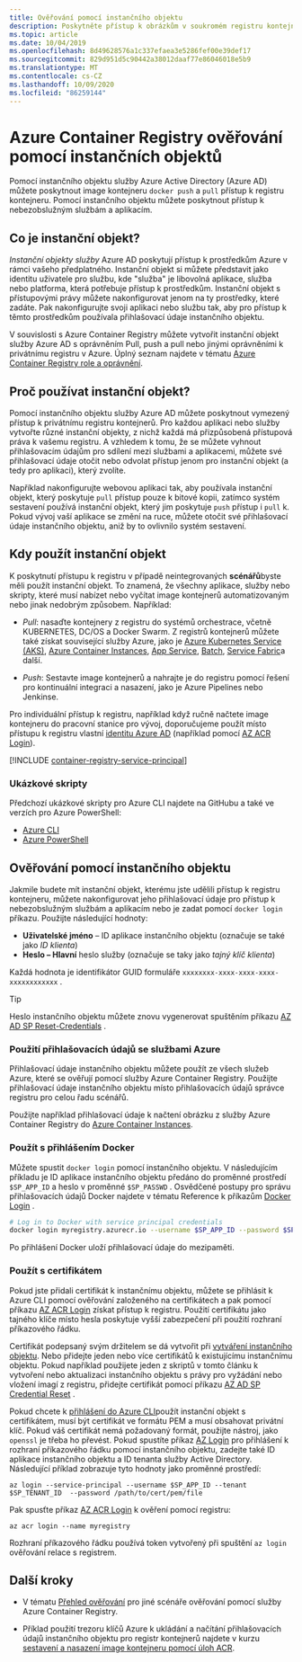 ```yaml
---
title: Ověřování pomocí instančního objektu
description: Poskytněte přístup k obrázkům v soukromém registru kontejneru pomocí Azure Active Directory instančního objektu.
ms.topic: article
ms.date: 10/04/2019
ms.openlocfilehash: 8d49628576a1c337efaea3e5286fef00e39def17
ms.sourcegitcommit: 829d951d5c90442a38012daaf77e86046018e5b9
ms.translationtype: MT
ms.contentlocale: cs-CZ
ms.lasthandoff: 10/09/2020
ms.locfileid: "86259144"
---
```

# <a name="azure-container-registry-authentication-with-service-principals"></a>Azure Container Registry ověřování pomocí instančních objektů

Pomocí instančního objektu služby Azure Active Directory (Azure AD) můžete poskytnout image kontejneru `docker push` a `pull` přístup k registru kontejneru. Pomocí instančního objektu můžete poskytnout přístup k nebezobslužným službám a aplikacím.

## <a name="what-is-a-service-principal"></a>Co je instanční objekt?

*Instanční objekty služby* Azure AD poskytují přístup k prostředkům Azure v rámci vašeho předplatného. Instanční objekt si můžete představit jako identitu uživatele pro službu, kde "služba" je libovolná aplikace, služba nebo platforma, která potřebuje přístup k prostředkům. Instanční objekt s přístupovými právy můžete nakonfigurovat jenom na ty prostředky, které zadáte. Pak nakonfigurujte svoji aplikaci nebo službu tak, aby pro přístup k těmto prostředkům používala přihlašovací údaje instančního objektu.

V souvislosti s Azure Container Registry můžete vytvořit instanční objekt služby Azure AD s oprávněním Pull, push a pull nebo jinými oprávněními k privátnímu registru v Azure. Úplný seznam najdete v tématu [Azure Container Registry role a oprávnění](container-registry-roles.md).

## <a name="why-use-a-service-principal"></a>Proč používat instanční objekt?

Pomocí instančního objektu služby Azure AD můžete poskytnout vymezený přístup k privátnímu registru kontejnerů. Pro každou aplikaci nebo služby vytvořte různé instanční objekty, z nichž každá má přizpůsobená přístupová práva k vašemu registru. A vzhledem k tomu, že se můžete vyhnout přihlašovacím údajům pro sdílení mezi službami a aplikacemi, můžete své přihlašovací údaje otočit nebo odvolat přístup jenom pro instanční objekt (a tedy pro aplikaci), který zvolíte.

Například nakonfigurujte webovou aplikaci tak, aby používala instanční objekt, který poskytuje `pull` přístup pouze k bitové kopii, zatímco systém sestavení používá instanční objekt, který jim poskytuje `push` přístup i `pull` k. Pokud vývoj vaší aplikace se změní na ruce, můžete otočit své přihlašovací údaje instančního objektu, aniž by to ovlivnilo systém sestavení.

## <a name="when-to-use-a-service-principal"></a>Kdy použít instanční objekt

K poskytnutí přístupu k registru v případě neintegrovaných **scénářů**byste měli použít instanční objekt. To znamená, že všechny aplikace, služby nebo skripty, které musí nabízet nebo vyčítat image kontejnerů automatizovaným nebo jinak nedobrým způsobem. Například:

  * *Pull*: nasaďte kontejnery z registru do systémů orchestrace, včetně KUBERNETES, DC/OS a Docker Swarm. Z registrů kontejnerů můžete také získat související služby Azure, jako je [Azure Kubernetes Service (AKS)](../aks/cluster-container-registry-integration.md), [Azure Container Instances](container-registry-auth-aci.md), [App Service](../app-service/index.yml), [Batch](../batch/index.yml), [Service Fabric](../service-fabric/index.yml)a další.

  * *Push*: Sestavte image kontejnerů a nahrajte je do registru pomocí řešení pro kontinuální integraci a nasazení, jako je Azure Pipelines nebo Jenkinse.

Pro individuální přístup k registru, například když ručně načtete image kontejneru do pracovní stanice pro vývoj, doporučujeme použít místo přístupu k registru vlastní [identitu Azure AD](container-registry-authentication.md#individual-login-with-azure-ad) (například pomocí [AZ ACR Login][az-acr-login]).

[!INCLUDE [container-registry-service-principal](../../includes/container-registry-service-principal.md)]

### <a name="sample-scripts"></a>Ukázkové skripty

Předchozí ukázkové skripty pro Azure CLI najdete na GitHubu a také ve verzích pro Azure PowerShell:

* [Azure CLI][acr-scripts-cli]
* [Azure PowerShell][acr-scripts-psh]

## <a name="authenticate-with-the-service-principal"></a>Ověřování pomocí instančního objektu

Jakmile budete mít instanční objekt, kterému jste udělili přístup k registru kontejneru, můžete nakonfigurovat jeho přihlašovací údaje pro přístup k nebezobslužným službám a aplikacím nebo je zadat pomocí `docker login` příkazu. Použijte následující hodnoty:

* **Uživatelské jméno** – ID aplikace instančního objektu (označuje se také jako *ID klienta*)
* **Heslo – Hlavní** heslo služby (označuje se taky jako *tajný klíč klienta*)

Každá hodnota je identifikátor GUID formuláře `xxxxxxxx-xxxx-xxxx-xxxx-xxxxxxxxxxxx` . 

> [!TIP]
> Heslo instančního objektu můžete znovu vygenerovat spuštěním příkazu [AZ AD SP Reset-Credentials](/cli/azure/ad/sp/credential#az-ad-sp-credential-reset) .
>

### <a name="use-credentials-with-azure-services"></a>Použití přihlašovacích údajů se službami Azure

Přihlašovací údaje instančního objektu můžete použít ze všech služeb Azure, které se ověřují pomocí služby Azure Container Registry.  Použijte přihlašovací údaje instančního objektu místo přihlašovacích údajů správce registru pro celou řadu scénářů.

Použijte například přihlašovací údaje k načtení obrázku z služby Azure Container Registry do [Azure Container Instances](container-registry-auth-aci.md).

### <a name="use-with-docker-login"></a>Použít s přihlášením Docker

Můžete spustit `docker login` pomocí instančního objektu. V následujícím příkladu je ID aplikace instančního objektu předáno do proměnné prostředí `$SP_APP_ID` a heslo v proměnné `$SP_PASSWD` . Osvědčené postupy pro správu přihlašovacích údajů Docker najdete v tématu Reference k příkazům [Docker Login](https://docs.docker.com/engine/reference/commandline/login/) .

```bash
# Log in to Docker with service principal credentials
docker login myregistry.azurecr.io --username $SP_APP_ID --password $SP_PASSWD
```

Po přihlášení Docker uloží přihlašovací údaje do mezipaměti.

### <a name="use-with-certificate"></a>Použít s certifikátem

Pokud jste přidali certifikát k instančnímu objektu, můžete se přihlásit k Azure CLI pomocí ověřování založeného na certifikátech a pak pomocí příkazu [AZ ACR Login][az-acr-login] získat přístup k registru. Použití certifikátu jako tajného klíče místo hesla poskytuje vyšší zabezpečení při použití rozhraní příkazového řádku. 

Certifikát podepsaný svým držitelem se dá vytvořit při [vytváření instančního objektu](/cli/azure/create-an-azure-service-principal-azure-cli). Nebo přidejte jeden nebo více certifikátů k existujícímu instančnímu objektu. Pokud například použijete jeden z skriptů v tomto článku k vytvoření nebo aktualizaci instančního objektu s právy pro vyžádání nebo vložení imagí z registru, přidejte certifikát pomocí příkazu [AZ AD SP Credential Reset][az-ad-sp-credential-reset] .

Pokud chcete k [přihlášení do Azure CLI](/cli/azure/authenticate-azure-cli#sign-in-with-a-service-principal)použít instanční objekt s certifikátem, musí být certifikát ve formátu PEM a musí obsahovat privátní klíč. Pokud váš certifikát nemá požadovaný formát, použijte nástroj, jako `openssl` je třeba ho převést. Pokud spustíte příkaz [AZ Login][az-login] pro přihlášení k rozhraní příkazového řádku pomocí instančního objektu, zadejte také ID aplikace instančního objektu a ID tenanta služby Active Directory. Následující příklad zobrazuje tyto hodnoty jako proměnné prostředí:

```azurecli
az login --service-principal --username $SP_APP_ID --tenant $SP_TENANT_ID  --password /path/to/cert/pem/file
```

Pak spusťte příkaz [AZ ACR Login][az-acr-login] k ověření pomocí registru:

```azurecli
az acr login --name myregistry
```

Rozhraní příkazového řádku používá token vytvořený při spuštění `az login` ověřování relace s registrem.

## <a name="next-steps"></a>Další kroky

* V tématu [Přehled ověřování](container-registry-authentication.md) pro jiné scénáře ověřování pomocí služby Azure Container Registry.

* Příklad použití trezoru klíčů Azure k ukládání a načítání přihlašovacích údajů instančního objektu pro registr kontejnerů najdete v kurzu [sestavení a nasazení image kontejneru pomocí úloh ACR](container-registry-tutorial-quick-task.md).

<!-- LINKS - External -->
[acr-scripts-cli]: https://github.com/Azure/azure-docs-cli-python-samples/tree/master/container-registry
[acr-scripts-psh]: https://github.com/Azure/azure-docs-powershell-samples/tree/master/container-registry

<!-- LINKS - Internal -->
[az-acr-login]: /cli/azure/acr#az-acr-login
[az-login]: /cli/azure/reference-index#az-login
[az-ad-sp-credential-reset]: /cli/azure/ad/sp/credential#az-ad-sp-credential-reset
